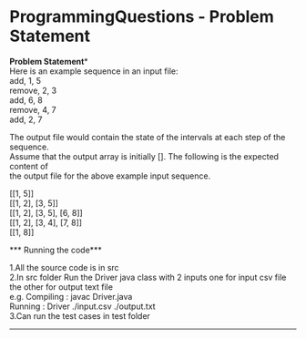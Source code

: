 # ProgrammingQuestions - Problem Statement   

**Problem Statement***  
Here is an example sequence in an input file:  
add, 1, 5  
remove, 2, 3  
add, 6, 8  
remove, 4, 7  
add, 2, 7  
  
The output file would contain the state of the intervals at each step of the sequence.   
Assume that the output array is initially []. The following is the expected content of   
the output file for the above example input sequence.  

[[1, 5]]  
[[1, 2], [3, 5]]  
[[1, 2], [3, 5], [6, 8]]  
[[1, 2], [3, 4], [7, 8]]  
[[1, 8]]  

*** Running the code***  

1.All the source code is in src   
2.In src folder Run the Driver java class with 2 inputs one for input csv file the other for output text file  
  e.g. Compiling : javac Driver.java  
       Running   : Driver ./input.csv ./output.txt  
3.Can run the test cases in test folder  

************************************************************************************
